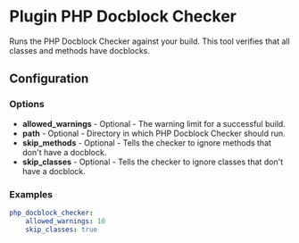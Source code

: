 Plugin PHP Docblock Checker
===========================

Runs the PHP Docblock Checker against your build. This tool verifies that all classes and methods have docblocks.

Configuration
-------------

### Options

* **allowed_warnings** - Optional - The warning limit for a successful build.
* **path** - Optional - Directory in which PHP Docblock Checker should run.
* **skip_methods** - Optional - Tells the checker to ignore methods that don't have a docblock.
* **skip_classes** - Optional - Tells the checker to ignore classes that don't have a docblock.

### Examples

```yml
php_docblock_checker:
    allowed_warnings: 10
    skip_classes: true
```

